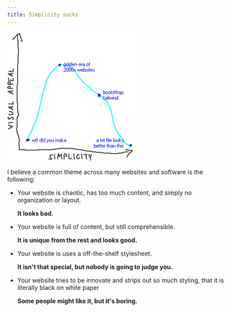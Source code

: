 ```yaml
---
title: Simplicity sucks
---
```


![A graph with the y-axis describing the visual appeal and the x-axis describing the simplicity. The graph has a parabola-like trend with the highest point being in the middle.](/img/blog/2022-01-20-simplicity-sucks/graph.gif)

I believe a common theme across many websites and software is the following:

- Your website is chaotic, has too much content, and simply no organization or layout.
  
  **It looks bad.**

- Your website is full of content, but still comprehensible.
  
  **It is unique from the rest and looks good.**

- Your website is uses a off-the-shelf stylesheet.
  
  **It isn't that special, but nobody is going to judge you.**

- Your website tries to be innovate and strips out so much styling, that it is literally black on white paper
  
  **Some people might like it, but it's boring.**